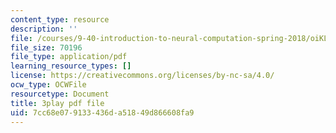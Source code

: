 ```yaml
---
content_type: resource
description: ''
file: /courses/9-40-introduction-to-neural-computation-spring-2018/oiKLWa_0dhs_transcript.pdf
file_size: 70196
file_type: application/pdf
learning_resource_types: []
license: https://creativecommons.org/licenses/by-nc-sa/4.0/
ocw_type: OCWFile
resourcetype: Document
title: 3play pdf file
uid: 7cc68e07-9133-436d-a518-49d866608fa9
---
```

